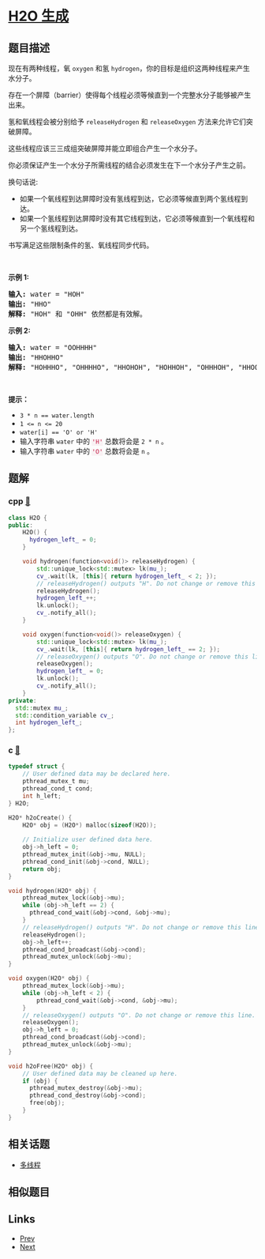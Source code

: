 
# [H2O 生成](https://leetcode-cn.com/problems/building-h2o)

## 题目描述

<p>现在有两种线程，氧 <code>oxygen</code> 和氢 <code>hydrogen</code>，你的目标是组织这两种线程来产生水分子。</p>

<p>存在一个屏障（barrier）使得每个线程必须等候直到一个完整水分子能够被产生出来。</p>

<p>氢和氧线程会被分别给予 <code>releaseHydrogen</code> 和 <code>releaseOxygen</code> 方法来允许它们突破屏障。</p>

<p>这些线程应该三三成组突破屏障并能立即组合产生一个水分子。</p>

<p>你必须保证产生一个水分子所需线程的结合必须发生在下一个水分子产生之前。</p>

<p>换句话说:</p>

<ul>
	<li>如果一个氧线程到达屏障时没有氢线程到达，它必须等候直到两个氢线程到达。</li>
	<li>如果一个氢线程到达屏障时没有其它线程到达，它必须等候直到一个氧线程和另一个氢线程到达。</li>
</ul>

<p>书写满足这些限制条件的氢、氧线程同步代码。</p>

<p>&nbsp;</p>

<p><strong>示例 1:</strong></p>

<pre>
<strong>输入: </strong>water = "HOH"
<strong>输出: </strong>"HHO"
<strong>解释:</strong> "HOH" 和 "OHH" 依然都是有效解。
</pre>

<p><strong>示例 2:</strong></p>

<pre>
<strong>输入: </strong>water = "OOHHHH"
<strong>输出: </strong>"HHOHHO"
<strong>解释:</strong> "HOHHHO", "OHHHHO", "HHOHOH", "HOHHOH", "OHHHOH", "HHOOHH", "HOHOHH" 和 "OHHOHH" 依然都是有效解。
</pre>

<p>&nbsp;</p>

<p><strong>提示：</strong></p>

<ul>
	<li><code>3 * n == water.length</code></li>
	<li><code>1 &lt;= n &lt;= 20</code></li>
	<li><code>water[i] == 'O' or 'H'</code></li>
	<li>输入字符串&nbsp;<code>water</code>&nbsp;中的 <font color="#c7254e"><font face="Menlo, Monaco, Consolas, Courier New, monospace"><span style="font-size:12.6px"><span style="background-color:#f9f2f4">'H'</span></span></font></font>&nbsp;总数将会是 <code>2 * n</code> 。</li>
	<li>输入字符串&nbsp;<code>water</code>&nbsp;中的 <font color="#c7254e"><font face="Menlo, Monaco, Consolas, Courier New, monospace"><span style="font-size:12.6px"><span style="background-color:#f9f2f4">'O'</span></span></font></font>&nbsp;总数将会是 <code>n</code> 。</li>
</ul>


## 题解

### cpp [🔗](building-h2o.cpp) 
```cpp
class H2O {
public:
    H2O() {
      hydrogen_left_ = 0;
    }

    void hydrogen(function<void()> releaseHydrogen) {
        std::unique_lock<std::mutex> lk(mu_);
        cv_.wait(lk, [this]{ return hydrogen_left_ < 2; });
        // releaseHydrogen() outputs "H". Do not change or remove this line.
        releaseHydrogen();
        hydrogen_left_++;
        lk.unlock();
        cv_.notify_all();
    }

    void oxygen(function<void()> releaseOxygen) {
        std::unique_lock<std::mutex> lk(mu_);
        cv_.wait(lk, [this]{ return hydrogen_left_ == 2; });
        // releaseOxygen() outputs "O". Do not change or remove this line.
        releaseOxygen();
        hydrogen_left_ = 0;
        lk.unlock();
        cv_.notify_all();
    }
private:
  std::mutex mu_;
  std::condition_variable cv_;
  int hydrogen_left_;
};
```
### c [🔗](building-h2o.c) 
```c
typedef struct {
    // User defined data may be declared here.
    pthread_mutex_t mu;
    pthread_cond_t cond;
    int h_left;
} H2O;

H2O* h2oCreate() {
    H2O* obj = (H2O*) malloc(sizeof(H2O));
    
    // Initialize user defined data here.
    obj->h_left = 0;
    pthread_mutex_init(&obj->mu, NULL);
    pthread_cond_init(&obj->cond, NULL);
    return obj;
}

void hydrogen(H2O* obj) {
    pthread_mutex_lock(&obj->mu);
    while (obj->h_left == 2) {
      pthread_cond_wait(&obj->cond, &obj->mu);
    }
    // releaseHydrogen() outputs "H". Do not change or remove this line.
    releaseHydrogen();
    obj->h_left++;
    pthread_cond_broadcast(&obj->cond);
    pthread_mutex_unlock(&obj->mu);
}

void oxygen(H2O* obj) {
    pthread_mutex_lock(&obj->mu);
    while (obj->h_left < 2) {
        pthread_cond_wait(&obj->cond, &obj->mu);
    }
    // releaseOxygen() outputs "O". Do not change or remove this line.
    releaseOxygen();
    obj->h_left = 0;
    pthread_cond_broadcast(&obj->cond);
    pthread_mutex_unlock(&obj->mu);
}

void h2oFree(H2O* obj) {
    // User defined data may be cleaned up here.
    if (obj) {
      pthread_mutex_destroy(&obj->mu);
      pthread_cond_destroy(&obj->cond);
      free(obj);
    }
}
```


## 相关话题

- [多线程](../../tags/concurrency.md) 


## 相似题目



## Links

- [Prev](../occurrences-after-bigram/README.md) 
- [Next](../print-foobar-alternately/README.md) 

